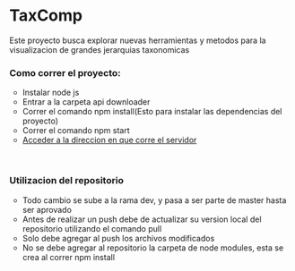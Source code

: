 <h1>TaxComp</h1>

<p>Este proyecto busca explorar nuevas herramientas y metodos para la visualizacion de grandes jerarquias taxonomicas</p>
<h3>Como correr el proyecto:</h3>
<ul style="list-style-type:circle">
	<li>Instalar node js</li>
	<li>Entrar a la carpeta api downloader</li>
	<li>Correr el comando npm install(Esto para instalar las dependencias del proyecto)</li>
	<li>Correr el comando npm start</li>
	<li><a href="http://locahost:3000"  target="_blank">Acceder a la direccion en que corre el servidor</a></li>
</ul>
</br>
<h3>Utilizacion del repositorio</h3>
<ul style="list-style-type:circle">
	<li>Todo cambio se sube a la rama dev, y pasa a ser parte de master hasta ser aprovado</li>
	<li>Antes de realizar un push debe de actualizar su version local del repositorio utilizando el comando pull</li>
	<li>Solo debe agregar al push los archivos modificados</li>
	<li>No se debe agregar al repositorio la carpeta de node modules, esta se crea al correr npm install</li>
</ul>
